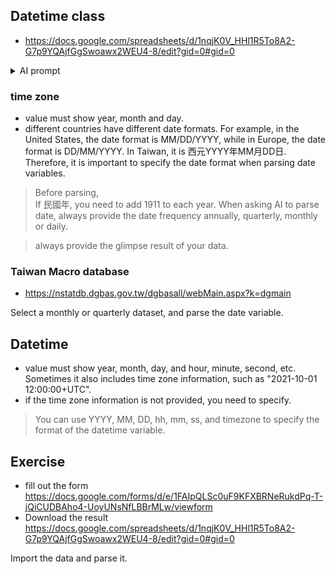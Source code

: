 
## Datetime class

 - <https://docs.google.com/spreadsheets/d/1nqjK0V_HHl1R5To8A2-G7p9YQAjfGgSwoawx2WEU4-8/edit?gid=0#gid=0>

<details>

<summary>AI prompt</summary>

Parse data frame `survey` 的"Timestamp"變數成為datetime class，它目前的格式為"mm/dd/yyyy hh:mm:ss", 例如"12/01/2016 12:00:00"

</details>

### time zone

  - value must show year, month and day.   
  - different countries have different date formats. For example, in the United States, the date format is MM/DD/YYYY, while in Europe, the date format is DD/MM/YYYY. In Taiwan, it is 西元YYYY年MM月DD日. Therefore, it is important to specify the date format when parsing date variables. 

> Before parsing,  
> If 民國年, you need to add 1911 to each year.
> When asking AI to parse date, always provide the date frequency annually, quarterly, monthly or daily.

> always provide the glimpse result of your data.

### Taiwan Macro database

  - <https://nstatdb.dgbas.gov.tw/dgbasall/webMain.aspx?k=dgmain>

Select a monthly or quarterly dataset, and parse the date variable.

## Datetime 

  - value must show year, month, day, and hour, minute, second, etc. Sometimes it also includes time zone information, such as "2021-10-01 12:00:00+UTC".   
  - if the time zone information is not provided, you need to specify. 


> You can use YYYY, MM, DD, hh, mm, ss, and timezone to specify the format of the datetime variable.


## Exercise

  - fill out the form <https://docs.google.com/forms/d/e/1FAIpQLSc0uF9KFXBRNeRukdPq-T-jQiCUDBAho4-UoyUNsNfLBBrMLw/viewform>  
  - Download the result <https://docs.google.com/spreadsheets/d/1nqjK0V_HHl1R5To8A2-G7p9YQAjfGgSwoawx2WEU4-8/edit?gid=0#gid=0>  
  
Import the data and parse it.